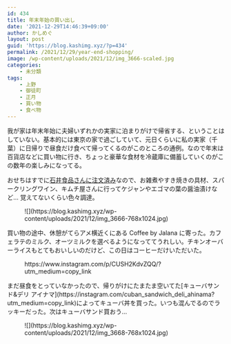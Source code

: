 ```yaml
---
id: 434
title: 年末年始の買い出し
date: '2021-12-29T14:46:39+09:00'
author: かしめぐ
layout: post
guid: 'https://blog.kashimg.xyz/?p=434'
permalink: /2021/12/29/year-end-shopping/
image: /wp-content/uploads/2021/12/img_3666-scaled.jpg
categories:
    - 未分類
tags:
    - 上野
    - 御徒町
    - 正月
    - 買い物
    - 食べ物
---
```


我が家は年末年始に夫婦いずれかの実家に泊まりがけで帰省する、ということはしていない。基本的には東京の家で過ごしていて、元日くらいに私の実家（千葉）に日帰りで昼食だけ食べて帰ってくるのがこのところの通例。なので年末は百貨店などに買い物に行き、ちょっと豪華な食材を冷蔵庫に備蓄していくのがこの数年の楽しみになってる。

おせちはすでに[石井食品さんに注文済み](https://blog.kashimg.xyz/2021/11/07/osechi/)なので、お雑煮やすき焼きの具材、スパークリングワイン、キムチ屋さんに行ってケジャンやエゴマの葉の醤油漬けなど… 覚えてないくらい色々調達。

<figure class="wp-block-image size-large">![](https://blog.kashimg.xyz/wp-content/uploads/2021/12/img_3666-768x1024.jpg)</figure>買い物の途中、休憩がてらアメ横近くにある Coffee by Jalana に寄った。カフェラテのミルク、オーツミルクを選べるようになっててうれしい。チキンオーバーライスもとてもおいしいのだけど、この日はコーヒーだけいただいた。

<figure class="wp-block-embed is-type-rich is-provider-instagram wp-block-embed-instagram"><div class="wp-block-embed__wrapper">https://www.instagram.com/p/CUSH2KdvZQQ/?utm_medium=copy_link </div></figure>まだ昼食をとっていなかったので、帰りがけにたまたま空いてた[キューバサンド&amp;デリ アイナマ](https://instagram.com/cuban_sandwich_deli_ahinama?utm_medium=copy_link)によってキューバ丼を買った。いつも混んでるのでラッキーだった。次はキューバサンド買おう…

<figure class="wp-block-image size-large">![](https://blog.kashimg.xyz/wp-content/uploads/2021/12/img_3668-768x1024.jpg)</figure>